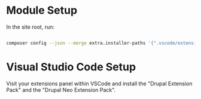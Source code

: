# Module Setup

In the site root, run:

```bash

composer config --json --merge extra.installer-paths '{".vscode/extensions/{$name}": ["type:vscode-extension"]}' && composer config --json --merge extra.installer-types '["vscode-extension"]' && composer config scripts.vscode-setup "VscodeDrupal\\Install::postPackageInstall" && composer require augustash/vscode-drupal && composer vscode-setup

```

# Visual Studio Code Setup

Visit your extensions panel within VSCode and install the "Drupal Extension Pack" and the "Drupal Neo Extension Pack".
